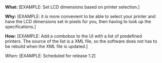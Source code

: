 **What:** 
[EXAMPLE: Set LCD dimensions based on printer selection.]

**Why:**
[EXAMPLE: it is more convevient to be able to select your printer 
and have the LCD dimensions set in pixels for you, then having to look up the specifications.]

**How:**
[EXAMPLE: 
Add a combobox to the UI with a list of predefined printers. The source of the list is a XML file, 
so the software does not has to be rebuild when the XML file is updated.]

_When:_
[EXAMPLE: Scheduled for release 1.2]

